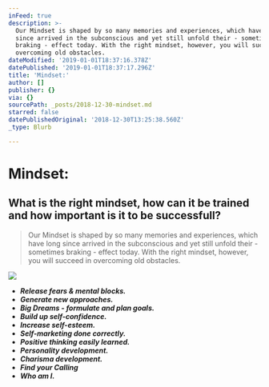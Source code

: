 ```yaml
---
inFeed: true
description: >-
  Our Mindset is shaped by so many memories and experiences, which have long
  since arrived in the subconscious and yet still unfold their - sometimes
  braking - effect today. With the right mindset, however, you will succeed in
  overcoming old obstacles.
dateModified: '2019-01-01T18:37:16.378Z'
datePublished: '2019-01-01T18:37:17.296Z'
title: 'Mindset:'
author: []
publisher: {}
via: {}
sourcePath: _posts/2018-12-30-mindset.md
starred: false
datePublishedOriginal: '2018-12-30T13:25:38.560Z'
_type: Blurb

---
```

# Mindset:

## What is the right mindset, how can it be trained and how important is it to be successfull?

> Our Mindset is shaped by so many memories and experiences, which have long since arrived in the subconscious and yet still unfold their - sometimes braking - effect today. With the right mindset, however, you will succeed in overcoming old obstacles.

![](https://the-grid-user-content.s3-us-west-2.amazonaws.com/eab1fc4c-3661-4e40-a47b-6ce2ee2362f7.jpg)

* _**Release fears & mental blocks.**_
* _**Generate new approaches.**_
* _**Big Dreams - formulate and plan goals.**_
* _**Build up self-confidence.**_
* _**Increase self-esteem.**_
* _**Self-marketing done correctly.**_
* _**Positive thinking easily learned.**_
* _**Personality development.**_
* _**Charisma development.**_
* _**Find your Calling**_
* _**Who am I.**_